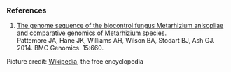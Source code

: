 ### References

1.  [The genome sequence of the biocontrol fungus Metarhizium anisopliae
    and comparative genomics of Metarhizium
    species](http://europepmc.org/abstract/MED/25102932).\
    Pattemore JA, Hane JK, Williams AH, Wilson BA, Stodart BJ, Ash
    GJ. 2014. BMC Genomics. 15:660.

Picture credit:
[Wikipedia](https://commons.wikimedia.org/wiki/File:Metarhizium_anisopliae_infected_cockroach_(PLoS).jpg),
the free encyclopedia
